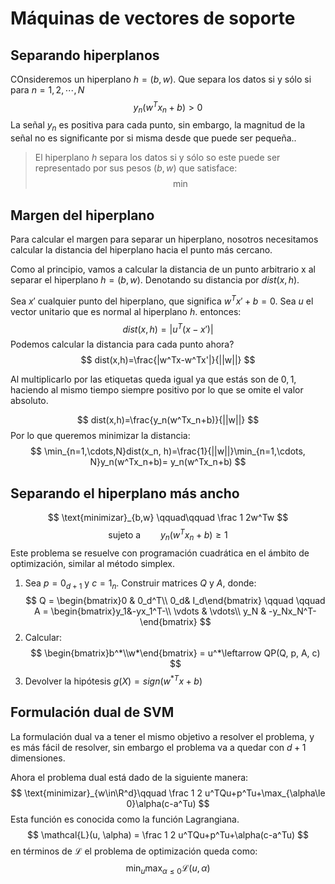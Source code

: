 # Máquinas de vectores de soporte

## Separando hiperplanos
COnsideremos un hiperplano $h=(b, w)$. Que separa los datos si y sólo si para $n=1,2,\cdots, N$
$$
y_n(w^Tx_n+b)>0
$$
La señal $y_n$ es positiva para cada punto, sin embargo, la magnitud de la señal no es significante por si misma desde que puede ser pequeña..

> El hiperplano $h$ separa los datos si y sólo so este puede ser representado por sus pesos $(b, w)$ que satisface:
> $$\min_{}$$

## Margen del hiperplano
Para calcular el margen para separar un hiperplano, nosotros necesitamos calcular la distancia del hiperplano hacia el punto más cercano.

Como al principio, vamos a calcular la distancia de un punto arbitrario x al separar el hiperplano $h=(b,w)$. Denotando su distancia por $dist(x,h)$.

Sea $x'$ cualquier punto del hiperplano, que significa $w^Tx'+b=0$. Sea $u$ el vector unitario que es normal al hiperplano $h$. entonces:
$$
dist(x,h)=|u^T(x-x')|
$$
Podemos calcular la distancia para cada punto ahora?
$$
dist(x,h)=\frac{|w^Tx-w^Tx'|}{||w||}
$$

Al multiplicarlo por las etiquetas queda igual ya que estás son de $0,1$, haciendo al mismo tiempo siempre positivo por lo que se omite el valor absoluto.

$$
dist(x,h)=\frac{y_n(w^Tx_n+b)}{||w||}
$$
Por lo que queremos minimizar la distancia:
$$
\min_{n=1,\cdots,N}dist(x_n, h)=\frac{1}{||w||}\min_{n=1,\cdots, N}y_n(w^Tx_n+b)= y_n(w^Tx_n+b)
$$
## Separando el hiperplano más ancho
$$
\text{minimizar}_{b,w} \qquad\qquad \frac 1 2w^Tw
$$
$$
\text{sujeto a} \qquad y_n(w^Tx_n+b) \ge 1
$$
Este problema se resuelve con programación cuadrática en el ámbito de optimización, similar al método simplex.

1. Sea $p=0_{d+1}$ y $c=1_{n}$.  Construir matrices $Q$ y $A$, donde:
$$
Q = \begin{bmatrix}0 & 0_d^T\\ 0_d& I_d\end{bmatrix} \qquad \qquad
A = \begin{bmatrix}y_1&-yx_1^T-\\ \vdots & \vdots\\
y_N & -y_Nx_N^T-\end{bmatrix}
$$
2. Calcular:
$$
\begin{bmatrix}b^*\\w*\end{bmatrix} = u^*\leftarrow QP(Q, p, A, c)
$$
3. Devolver la hipótesis $g(X)=sign(w^{*T}x+b)$

## Formulación dual de SVM

La formulación dual va a tener el mismo objetivo a resolver el problema, y es más fácil de resolver, sin embargo el problema va a quedar con $d+1$ dimensiones.

Ahora el problema dual está dado de la siguiente manera:
$$
\text{minimizar}_{w\in\R^d}\qquad \frac 1 2 u^TQu+p^Tu+\max_{\alpha\le 0}\alpha(c-a^Tu)
$$
Esta función es conocida como la función Lagrangiana.
$$
\mathcal{L}(u, \alpha) = \frac 1 2 u^TQu+p^Tu+\alpha(c-a^Tu)
$$
en términos de $\mathcal{L}$ el problema de optimización queda como:
$$
\min_u\max_{\alpha \le 0}\mathcal{L}(u,\alpha)
$$




